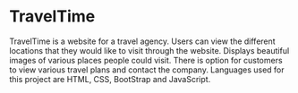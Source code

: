 # TravelTime
TravelTime is a website for a travel agency. Users can view the different locations that they would like to visit through the website. Displays beautiful images of various places people could visit. There is option for customers to view various travel plans and contact the company. Languages used for this project are HTML, CSS, BootStrap and JavaScript.
